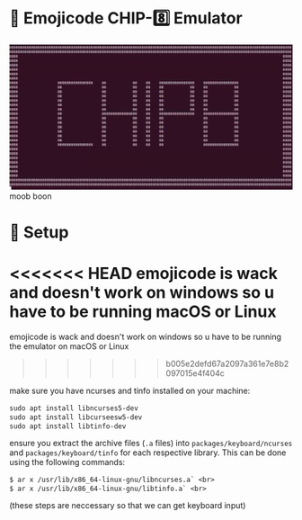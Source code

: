 # 🎱 Emojicode CHIP-8️⃣ Emulator
![chip8logo_console](img/chip8.png)
moob boon

# 🔨 Setup
<<<<<<< HEAD
emojicode is wack and doesn't work on windows so u have to be running macOS or Linux <br>
=======
emojicode is wack and doesn't work on windows so u have to be running the emulator on macOS or Linux <br>
>>>>>>> b005e2defd67a2097a361e7e8b2097015e4f404c

make sure you have ncurses and tinfo installed on your machine: <br>
```
sudo apt install libncurses5-dev
sudo apt install libcurseesw5-dev
sudo apt install libtinfo-dev
```

ensure you extract the archive files (`.a` files) into  `packages/keyboard/ncurses` and `packages/keyboard/tinfo` for each respective library. This can be done using the following commands: <br>
```
$ ar x /usr/lib/x86_64-linux-gnu/libncurses.a` <br>           
$ ar x /usr/lib/x86_64-linux-gnu/libtinfo.a` <br>
```
(these steps are neccessary so that we can get keyboard input)
